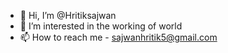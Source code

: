 - 👋 Hi, I’m @Hritiksajwan
- 👀 I’m interested in the working of world
- 📫 How to reach me - sajwanhritik5@gmail.com

<!---
Hritiksajwan/Hritiksajwan is a ✨ special ✨ repository because its `README.md` (this file) appears on your GitHub profile.
You can click the Preview link to take a look at your changes.
--->
